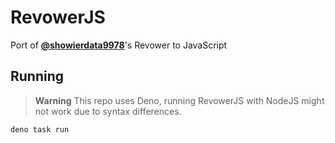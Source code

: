 # RevowerJS
Port of **[@showierdata9978](https://github.com/showierdata9978)**'s Revower to JavaScript
## Running
> **Warning**
This repo uses Deno, running RevowerJS with NodeJS might not work due to syntax differences.
```sh
deno task run
```
